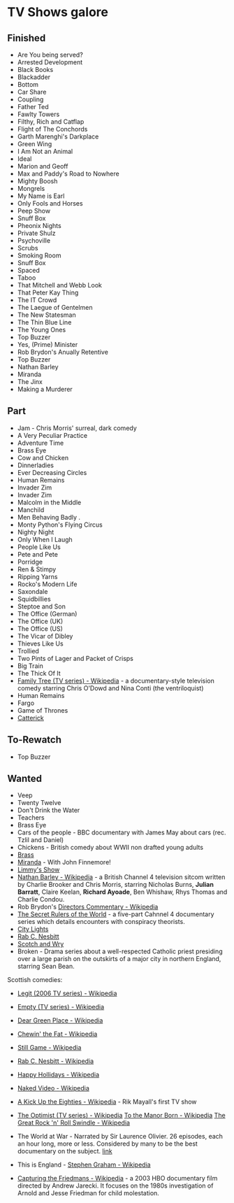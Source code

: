 # TV Shows galore 

## Finished

* Are You being served?
* Arrested Development
* Black Books
* Blackadder
* Bottom
* Car Share 
* Coupling
* Father Ted
* Fawlty Towers
* Filthy, Rich and Catflap
* Flight of The Conchords
* Garth Marenghi's Darkplace
* Green Wing
* I Am Not an Animal
* Ideal
* Marion and Geoff
* Max and Paddy's Road to Nowhere
* Mighty Boosh
* Mongrels
* My Name is Earl
* Only Fools and Horses
* Peep Show
* Snuff Box
* Pheonix Nights
* Private Shulz
* Psychoville
* Scrubs
* Smoking Room
* Snuff Box
* Spaced
* Taboo
* That Mitchell and Webb Look
* That Peter Kay Thing
* The IT Crowd
* The Laegue of Gentelmen
* The New Statesman
* The Thin Blue Line 
* The Young Ones
* Top Buzzer
* Yes, (Prime) Minister
* Rob Brydon's Anually Retentive
* Top Buzzer
* Nathan Barley
* Miranda
* The Jinx
* Making a Murderer

## Part

* Jam -  Chris Morris' surreal, dark comedy
* A Very Peculiar Practice
* Adventure Time
* Brass Eye
* Cow and Chicken
* Dinnerladies
* Ever Decreasing Circles
* Human Remains
* Invader Zim
* Invader Zim
* Malcolm in the Middle
* Manchild
* Men Behaving Badly .
* Monty Python's Flying Circus
* Nighty Night
* Only When I Laugh 
* People Like Us
* Pete and Pete
* Porridge
* Ren & Stimpy
* Ripping Yarns
* Rocko's Modern Life
* Saxondale 
* Squidbillies
* Steptoe and Son
* The Office (German)
* The Office (UK)
* The Office (US)
* The Vicar of Dibley
* Thieves Like Us
* Trollied
* Two Pints of Lager and Packet of Crisps 
* Big Train
* The Thick Of It
* [Family Tree (TV series) - Wikipedia](https://en.wikipedia.org/wiki/Family_Tree_(TV_series)) - a documentary-style television comedy starring Chris O'Dowd and Nina Conti (the ventriloquist)
* Human Remains
* Fargo
* Game of Thrones
* [Catterick](https://www.youtube.com/playlist?list=PLCK5Lcs_vqSAGJSSA1kY4udb2hbZytiVa)

## To-Rewatch

* Top Buzzer
## Wanted

* Veep
* Twenty Twelve
* Don't Drink the Water
* Teachers
* Brass Eye
* Cars of the people - BBC documentary with James May about cars (rec. Tzlil and Daniel) 
* Chickens - British comedy about WWII non drafted young adults 
* [Brass](https://en.wikipedia.org/wiki/Brass_(TV_series))
* [Miranda](https://en.wikipedia.org/wiki/Miranda_(TV_series)) - With John Finnemore!
* [Limmy's Show](https://www.youtube.com/watch?v=yuOzZ7dnPNU)
* [Nathan Barley - Wikipedia](https://en.wikipedia.org/wiki/Nathan_Barley) - a British Channel 4 television sitcom written by Charlie Brooker and Chris Morris, starring Nicholas Burns, **Julian Barratt**, Claire 
Keelan, **Richard Ayoade**, Ben Whishaw, Rhys Thomas and Charlie Condou.
* Rob Brydon's [Directors Commentary - Wikipedia](https://en.wikipedia.org/wiki/Directors_Commentary)
* [The Secret Rulers of the World](https://en.wikipedia.org/wiki/The_Secret_Rulers_of_the_World) - a five-part Cahnnel 4 documentary series which details encounters with conspiracy theorists.
* [City Lights](https://en.wikipedia.org/wiki/City_Lights_(TV_series)) 
* [Rab C. Nesbitt](https://en.wikipedia.org/wiki/Rab_C._Nesbitt) 
* [Scotch and Wry](https://en.wikipedia.org/wiki/Scotch_and_Wry)
* Broken - Drama series about a well-respected Catholic priest presiding over a large parish on the outskirts of a major city in northern 
England, starring Sean Bean.

Scottish comedies:
* [Legit (2006 TV series) - Wikipedia](https://en.wikipedia.org/wiki/Legit_(2006_TV_series)) 
* [Empty (TV series) - Wikipedia](https://en.wikipedia.org/wiki/Empty_(TV_series)) 
* [Dear Green Place - Wikipedia](https://en.wikipedia.org/wiki/Dear_Green_Place) 
* [Chewin' the Fat - Wikipedia](https://en.wikipedia.org/wiki/Chewin%27_the_Fat) 
* [Still Game - Wikipedia](https://en.wikipedia.org/wiki/Still_Game) 
* [Rab C. Nesbitt - Wikipedia](https://en.wikipedia.org/wiki/Rab_C._Nesbitt) 
* [Happy Hollidays - Wikipedia](https://en.wikipedia.org/wiki/Happy_Hollidays)
* [Naked Video - Wikipedia](https://en.wikipedia.org/wiki/Naked_Video)

* [A Kick Up the Eighties - Wikipedia](https://en.wikipedia.org/wiki/A_Kick_Up_the_Eighties) - Rik Mayall's first TV show

* [The Optimist (TV series) - Wikipedia](https://en.wikipedia.org/wiki/The_Optimist_(TV_series))
[To the Manor Born - Wikipedia](https://en.wikipedia.org/wiki/To_the_Manor_Born)
[The Great Rock 'n' Roll Swindle - Wikipedia](https://en.wikipedia.org/wiki/The_Great_Rock_%27n%27_Roll_Swindle)

* The World at War - Narrated by Sir Laurence Olivier. 26 episodes, each an hour long, more or less. Considered by many to be the best documentary on the subject. 
[link](https://www.youtube.com/watch?v=R5i9k7s9X_A&lc=z12nx334csaru3yo504cdnizbxrxcfxwy0o)

* This is England - [Stephen Graham - Wikipedia](https://en.wikipedia.org/wiki/Stephen_Graham)

* [Capturing the Friedmans - Wikipedia](https://en.wikipedia.org/wiki/Capturing_the_Friedmans) - a 2003 HBO documentary film directed by Andrew Jarecki. It focuses on the 1980s investigation of Arnold and Jesse Friedman for child molestation. 
